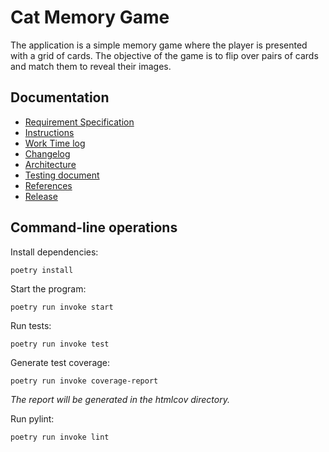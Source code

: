 # Cat Memory Game

The application is a simple memory game where the player is presented with a grid of cards. The objective of the game is to flip over pairs of cards and match them to reveal their images.

## Documentation

- [Requirement Specification](https://github.com/ElliJohansson/memory-game/blob/master/documentation/requirement_specification.md)
- [Instructions](https://github.com/ElliJohansson/memory-game/blob/master/documentation/instructions.md)
- [Work Time log](https://github.com/ElliJohansson/memory-game/blob/master/documentation/work_time_log.md)
- [Changelog](https://github.com/ElliJohansson/memory-game/blob/master/documentation/changelog.md)  
- [Architecture](https://github.com/ElliJohansson/memory-game/blob/master/documentation/architecture.md)
- [Testing document](https://github.com/ElliJohansson/memory-game/blob/master/documentation/testing_document.md)
- [References](https://github.com/ElliJohansson/memory-game/blob/master/documentation/references.md)
- [Release](https://github.com/ElliJohansson/memory-game/releases/tag/loppupalautus)


## Command-line operations

Install dependencies:
```
poetry install
``` 
Start the program:
```
poetry run invoke start
```
Run tests:
```
poetry run invoke test
```
Generate test coverage:
```
poetry run invoke coverage-report
```
_The report will be generated in the htmlcov directory._

Run pylint:
```
poetry run invoke lint
``` 
